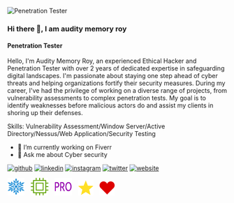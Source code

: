 ![Penetration Tester](https://pbs.twimg.com/profile_banners/1387756745964101640/1694541951/1080x360)

### Hi there 👋, I am audity memory roy
#### Penetration Tester


Hello, I'm Audity Memory Roy, an experienced Ethical Hacker and Penetration Tester with over 2 years of dedicated expertise in safeguarding digital landscapes. I'm passionate about staying one step ahead of cyber threats and helping organizations fortify their security measures.
During my career, I've had the privilege of working on a diverse range of projects, from vulnerability assessments to complex penetration tests. My goal is to identify weaknesses before malicious actors do and assist my clients in shoring up their defenses.

Skills: Vulnerability Assessment/Window Server/Active Directory/Nessus/Web Application/Security Testing

- 🔭 I’m currently working on Fiverr 
- 💬 Ask me about Cyber security 


[<img src='https://cdn.jsdelivr.net/npm/simple-icons@3.0.1/icons/github.svg' alt='github' height='40'>](https://github.com/https://github.com/AudityMemoryRoy)  [<img src='https://cdn.jsdelivr.net/npm/simple-icons@3.0.1/icons/linkedin.svg' alt='linkedin' height='40'>](https://www.linkedin.com/in/https://www.linkedin.com/in/audity-memory-roy//)  [<img src='https://cdn.jsdelivr.net/npm/simple-icons@3.0.1/icons/instagram.svg' alt='instagram' height='40'>](https://www.instagram.com/https://www.instagram.com/audity_roy_?igsh=MXVwZXZ3OTlneWhjbw==/)  [<img src='https://cdn.jsdelivr.net/npm/simple-icons@3.0.1/icons/twitter.svg' alt='twitter' height='40'>](https://twitter.com/https://twitter.com/AudityMemory)  [<img src='https://cdn.jsdelivr.net/npm/simple-icons@3.0.1/icons/icloud.svg' alt='website' height='40'>](https://royaudity544.wixsite.com/audity-roy)  

<a href='https://archiveprogram.github.com/'><img src='https://raw.githubusercontent.com/acervenky/animated-github-badges/master/assets/acbadge.gif' width='40' height='40'></a> <a href='https://docs.github.com/en/developers'><img src='https://raw.githubusercontent.com/acervenky/animated-github-badges/master/assets/devbadge.gif' width='40' height='40'></a> <a href='https://github.com/pricing'><img src='https://raw.githubusercontent.com/acervenky/animated-github-badges/master/assets/pro.gif' width='40' height='40'></a> <a href='https://stars.github.com/'><img src='https://raw.githubusercontent.com/acervenky/animated-github-badges/master/assets/starbadge.gif' width='35' height='35'></a> <a href='https://docs.github.com/en/github/supporting-the-open-source-community-with-github-sponsors'><img src='https://raw.githubusercontent.com/acervenky/animated-github-badges/master/assets/sponsorbadge.gif' width='35' height='35'></a> 



